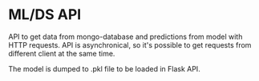 # ML/DS API

API to get data from mongo-database and predictions from model with HTTP requests.
API is asynchronical, so it's possible to get requests from different client at the same time.

The model is dumped to .pkl file to be loaded in Flask API.
